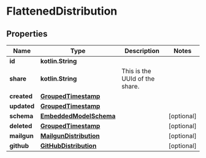 
# FlattenedDistribution

## Properties
Name | Type | Description | Notes
------------ | ------------- | ------------- | -------------
**id** | **kotlin.String** |  | 
**share** | **kotlin.String** | This is the UUId of the share. | 
**created** | [**GroupedTimestamp**](GroupedTimestamp) |  | 
**updated** | [**GroupedTimestamp**](GroupedTimestamp) |  | 
**schema** | [**EmbeddedModelSchema**](EmbeddedModelSchema) |  |  [optional]
**deleted** | [**GroupedTimestamp**](GroupedTimestamp) |  |  [optional]
**mailgun** | [**MailgunDistribution**](MailgunDistribution) |  |  [optional]
**github** | [**GitHubDistribution**](GitHubDistribution) |  |  [optional]



